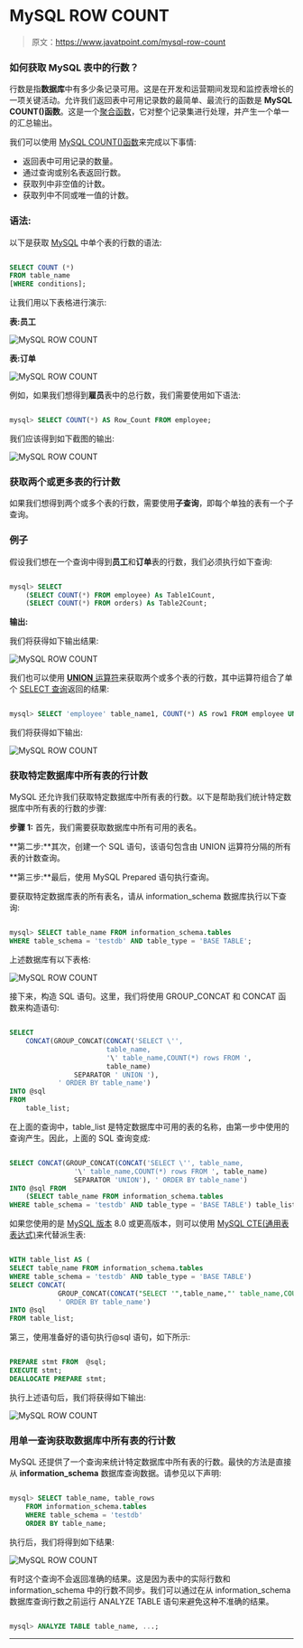 # MySQL ROW COUNT

> 原文：<https://www.javatpoint.com/mysql-row-count>

### 如何获取 MySQL 表中的行数？

行数是指**数据库**中有多少条记录可用。这是在开发和运营期间发现和监控表增长的一项关键活动。允许我们返回表中可用记录数的最简单、最流行的函数是 **MySQL COUNT()函数**。这是一个[聚合函数](https://www.javatpoint.com/mysql-aggregate-functions)，它对整个记录集进行处理，并产生一个单一的汇总输出。

我们可以使用 [MySQL COUNT()函数](https://www.javatpoint.com/mysql-count)来完成以下事情:

*   返回表中可用记录的数量。
*   通过查询或别名表返回行数。
*   获取列中非空值的计数。
*   获取列中不同或唯一值的计数。

### 语法:

以下是获取 [MySQL](https://www.javatpoint.com/mysql-tutorial) 中单个表的行数的语法:

```sql

SELECT COUNT (*)
FROM table_name
[WHERE conditions];

```

让我们用以下表格进行演示:

**表:员工**

![MySQL ROW COUNT](img/f62a8fae2940629d478d8d9f563e9e3d.png)

**表:订单**

![MySQL ROW COUNT](img/2f5d904f5a4ec016356bb7e35831e3d0.png)

例如，如果我们想得到**雇员**表中的总行数，我们需要使用如下语法:

```sql

mysql> SELECT COUNT(*) AS Row_Count FROM employee;

```

我们应该得到如下截图的输出:

![MySQL ROW COUNT](img/2ed7b88f0cd145b778f00c02b3d89659.png)

### 获取两个或更多表的行计数

如果我们想得到两个或多个表的行数，需要使用**子查询**，即每个单独的表有一个子查询。

### 例子

假设我们想在一个查询中得到**员工**和**订单**表的行数，我们必须执行如下查询:

```sql

mysql> SELECT 
    (SELECT COUNT(*) FROM employee) As Table1Count, 
    (SELECT COUNT(*) FROM orders) As Table2Count;

```

**输出:**

我们将获得如下输出结果:

![MySQL ROW COUNT](img/91a031d81910d4dc398526ab7c58d7dc.png)

我们也可以使用 [**UNION** 运算符](https://www.javatpoint.com/mysql-union)来获取两个或多个表的行数，其中运算符组合了单个 [SELECT 查询](https://www.javatpoint.com/mysql-select)返回的结果:

```sql

mysql> SELECT 'employee' table_name1, COUNT(*) AS row1 FROM employee UNION SELECT 'orders' table_name2, COUNT(*) AS row2 FROM orders;

```

我们将获得如下输出:

![MySQL ROW COUNT](img/e026c2d904554ea277ddc41dfa827eae.png)

### 获取特定数据库中所有表的行计数

MySQL 还允许我们获取特定数据库中所有表的行数。以下是帮助我们统计特定数据库中所有表的行数的步骤:

**步骤 1:** 首先，我们需要获取数据库中所有可用的表名。

**第二步:**其次，创建一个 SQL 语句，该语句包含由 UNION 运算符分隔的所有表的计数查询。

**第三步:**最后，使用 MySQL Prepared 语句执行查询。

要获取特定数据库表的所有表名，请从 information_schema 数据库执行以下查询:

```sql

mysql> SELECT table_name FROM information_schema.tables
WHERE table_schema = 'testdb' AND table_type = 'BASE TABLE';

```

上述数据库有以下表格:

![MySQL ROW COUNT](img/8003b1f72e25895cf05a60d2ac77350e.png)

接下来，构造 SQL 语句。这里，我们将使用 GROUP_CONCAT 和 CONCAT 函数来构造语句:

```sql

SELECT 
    CONCAT(GROUP_CONCAT(CONCAT('SELECT \'',
                        table_name,
                        '\' table_name,COUNT(*) rows FROM ',
                        table_name)
                SEPARATOR ' UNION '),
            ' ORDER BY table_name')
INTO @sql 
FROM
    table_list;

```

在上面的查询中，table_list 是特定数据库中可用的表的名称，由第一步中使用的查询产生。因此，上面的 SQL 查询变成:

```sql

SELECT CONCAT(GROUP_CONCAT(CONCAT('SELECT \'', table_name,
                '\' table_name,COUNT(*) rows FROM ', table_name)
                SEPARATOR 'UNION'), ' ORDER BY table_name')
INTO @sql FROM
    (SELECT table_name FROM information_schema.tables
WHERE table_schema = 'testdb' AND table_type = 'BASE TABLE') table_list;

```

如果您使用的是 [MySQL 版本](https://www.javatpoint.com/mysql-versions) 8.0 或更高版本，则可以使用 [MySQL CTE(通用表表达式)](https://www.javatpoint.com/mysql-common-table-expression)来代替派生表:

```sql

WITH table_list AS (
SELECT table_name FROM information_schema.tables
WHERE table_schema = 'testdb' AND table_type = 'BASE TABLE') 
SELECT CONCAT(
            GROUP_CONCAT(CONCAT("SELECT '",table_name,"' table_name,COUNT(*) rows FROM ",table_name) SEPARATOR " UNION "),
            ' ORDER BY table_name')
INTO @sql
FROM table_list;

```

第三，使用准备好的语句执行@sql 语句，如下所示:

```sql

PREPARE stmt FROM  @sql;
EXECUTE stmt;
DEALLOCATE PREPARE stmt;

```

执行上述语句后，我们将获得如下输出:

![MySQL ROW COUNT](img/d234531b514cdfde1fe9cd17d9df279b.png)

### 用单一查询获取数据库中所有表的行计数

MySQL 还提供了一个查询来统计特定数据库中所有表的行数。最快的方法是直接从 **information_schema** 数据库查询数据。请参见以下声明:

```sql

mysql> SELECT table_name, table_rows
    FROM information_schema.tables
    WHERE table_schema = 'testdb'
    ORDER BY table_name;

```

执行后，我们将得到如下结果:

![MySQL ROW COUNT](img/11e0639c22a153611cd057f266ffb75e.png)

有时这个查询不会返回准确的结果。这是因为表中的实际行数和 information_schema 中的行数不同步。我们可以通过在从 information_schema 数据库查询行数之前运行 ANALYZE TABLE 语句来避免这种不准确的结果。

```sql

mysql> ANALYZE TABLE table_name, ...;

```

* * *